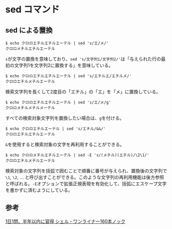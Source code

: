 # sed コマンド

## sed による置換

```console
$ echo クロロエチルエチルエーテル | sed 's/エ/メ/'
クロロメチルエチルエーテル
```

`s`が文字の置換を意味しており、`sed 's/文字列1/文字列2/'`は「与えられた行の最初の文字列1を文字列2に置換する」を意味している。

```console
$ echo クロロエチルエチルエーテル | sed 's/エチルエ/エチルメ/'
クロロエチルメチルエーテル
```

検索文字列を長くして2度目の「エチル」の「エ」を「メ」に置換している。

```console
$ echo クロロエチルエチルエーテル | sed 's/エ/メ/g'
クロロメチルメチルメーテル
```

すべての検索対象文字列を置換したい場合は、`g`を付ける。

```console
$ echo クロロエチルエーテル | sed 's/エチル/&&/'
クロロエチルエチルエーテル
```

`&`を使用すると検索対象の文字を再利用することができる。

```console
$ echo クロロメチルエチルエーテル | sed -E 's/(メチル)(エチル)/\2\1/'
クロロエチルメチルエーテル
```

検索対象の文字列を括弧で囲むことで順番に番号が与えられ、置換後の文字列で`\1`, `\2`, ... と呼び出すことができる。このような文字列の再利用機能は後方参照と呼ばれる。`-E`オプションで拡張正規表現を有効化して、括弧にエスケープ文字を書かずに済むようにしている。

## 参考

[1日1問、半年以内に習得 シェル・ワンライナー160本ノック](https://gihyo.jp/book/2021/978-4-297-12267-6)
